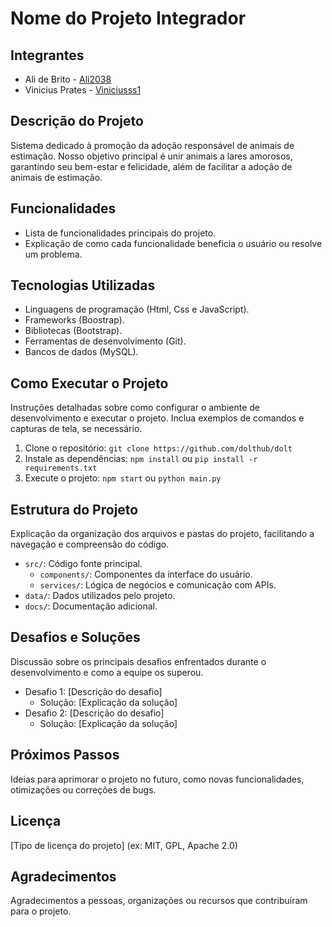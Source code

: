 # Nome do Projeto Integrador

## Integrantes

* Ali de Brito - [Ali2038](https://github.com/Ali2038)
* Vinicius Prates - [Viniciusss1](https://github.com/Viniciusss1)

## Descrição do Projeto

Sistema dedicado à promoção da adoção responsável de animais de estimação. Nosso objetivo principal é unir animais a lares amorosos, garantindo seu bem-estar e felicidade, além de facilitar a adoção de animais de estimação. 

## Funcionalidades

* Lista de funcionalidades principais do projeto.
* Explicação de como cada funcionalidade beneficia o usuário ou resolve um problema.

## Tecnologias Utilizadas

* Linguagens de programação (Html, Css e JavaScript).
* Frameworks (Boostrap).
* Bibliotecas (Bootstrap).
* Ferramentas de desenvolvimento (Git).
* Bancos de dados (MySQL).

## Como Executar o Projeto

Instruções detalhadas sobre como configurar o ambiente de desenvolvimento e executar o projeto. Inclua exemplos de comandos e capturas de tela, se necessário.

1.  Clone o repositório: `git clone https://github.com/dolthub/dolt`
2.  Instale as dependências: `npm install` ou `pip install -r requirements.txt`
3.  Execute o projeto: `npm start` ou `python main.py`

## Estrutura do Projeto

Explicação da organização dos arquivos e pastas do projeto, facilitando a navegação e compreensão do código.

* `src/`: Código fonte principal.
    * `components/`: Componentes da interface do usuário.
    * `services/`: Lógica de negócios e comunicação com APIs.
* `data/`: Dados utilizados pelo projeto.
* `docs/`: Documentação adicional.

## Desafios e Soluções

Discussão sobre os principais desafios enfrentados durante o desenvolvimento e como a equipe os superou.

* Desafio 1: [Descrição do desafio]
    * Solução: [Explicação da solução]
* Desafio 2: [Descrição do desafio]
    * Solução: [Explicação da solução]

## Próximos Passos

Ideias para aprimorar o projeto no futuro, como novas funcionalidades, otimizações ou correções de bugs.

## Licença

[Tipo de licença do projeto] (ex: MIT, GPL, Apache 2.0)

## Agradecimentos

Agradecimentos a pessoas, organizações ou recursos que contribuíram para o projeto.